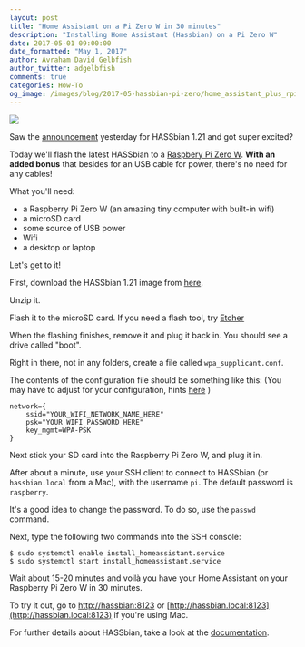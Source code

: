 ```yaml
---
layout: post
title: "Home Assistant on a Pi Zero W in 30 minutes"
description: "Installing Home Assistant (Hassbian) on a Pi Zero W"
date: 2017-05-01 09:00:00
date_formatted: "May 1, 2017"
author: Avraham David Gelbfish
author_twitter: adgelbfish
comments: true
categories: How-To
og_image: /images/blog/2017-05-hassbian-pi-zero/home_assistant_plus_rpi_600x315.png
---
```


<p class="img">
  <img src="/images/blog/2017-05-hassbian-pi-zero/home_assistant_plus_rpi_600x315.png" />
</p>

Saw the [announcement](/blog/2017/04/30/hassbian-1.21-its-about-time/) yesterday for HASSbian 1.21 and got super excited? 

Today we'll flash the latest HASSbian to a [Raspbery Pi Zero W](https://www.raspberrypi.org/products/pi-zero/).
**With an added bonus** that besides for an USB cable for power, there's no need for any cables!

What you'll need:
- a Raspberry Pi Zero W (an amazing tiny computer with built-in wifi)
- a microSD card
- some source of USB power
- Wifi
- a desktop or laptop

Let's get to it!

First, download the HASSbian 1.21 image from [here](https://github.com/home-assistant/pi-gen/releases/tag/v1.21).

Unzip it.

Flash it to the microSD card. If you need a flash tool, try [Etcher](https://etcher.io/) 

When the flashing finishes, remove it and plug it back in. You should see a drive called "boot". 

Right in there, not in any folders, create a file called `wpa_supplicant.conf`.

The contents of the configuration file should be something like this:
(You may have to adjust for your configuration, hints [here](https://www.raspberrypi.org/documentation/configuration/wireless/wireless-cli.md) )

```
network={
    ssid="YOUR_WIFI_NETWORK_NAME_HERE"
    psk="YOUR_WIFI_PASSWORD_HERE"
    key_mgmt=WPA-PSK
}
```

Next stick your SD card into the Raspberry Pi Zero W, and plug it in.

After about a minute, use your SSH client to connect to HASSbian (or `hassbian.local` from a Mac), with the username `pi`. The default password is `raspberry`.

It's a good idea to change the password. To do so, use the `passwd` command.

Next, type the following two commands into the SSH console:

```
$ sudo systemctl enable install_homeassistant.service
$ sudo systemctl start install_homeassistant.service
```

Wait about 15-20 minutes and voilà you have your Home Assistant on your Raspberry Pi Zero W in 30 minutes.

To try it out, go to [http://hassbian:8123](http://hassbian:8123) or [http://hassbian.local:8123](http://hassbian.local:8123) if you're using Mac.

For further details about HASSbian, take a look at the [documentation](https://home-assistant.io/docs/hassbian/).

